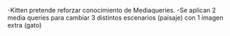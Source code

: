 -Kitten pretende reforzar conocimiento de Mediaqueries.
-Se aplican 2 media queries para cambiar 3 distintos
escenarios (paisaje) con 1 imagen extra (gato)
